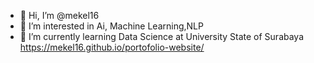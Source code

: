 - 👋 Hi, I’m @mekel16
- 👀 I’m interested in Ai, Machine Learning,NLP
- 🌱 I’m currently learning Data Science at University State of Surabaya
 https://mekel16.github.io/portofolio-website/
